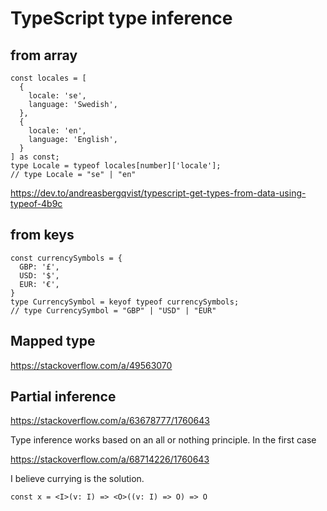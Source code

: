 # TypeScript type inference

## from array

```
const locales = [
  {
    locale: 'se',
    language: 'Swedish',
  },
  {
    locale: 'en',
    language: 'English',
  }
] as const;
type Locale = typeof locales[number]['locale'];
// type Locale = "se" | "en"
```

https://dev.to/andreasbergqvist/typescript-get-types-from-data-using-typeof-4b9c

## from keys

```
const currencySymbols = {
  GBP: '£',
  USD: '$',
  EUR: '€',
}
type CurrencySymbol = keyof typeof currencySymbols;
// type CurrencySymbol = "GBP" | "USD" | "EUR"
```

## Mapped type

https://stackoverflow.com/a/49563070

## Partial inference

https://stackoverflow.com/a/63678777/1760643

Type inference works based on an all or nothing principle. In the first case

https://stackoverflow.com/a/68714226/1760643

I believe currying is the solution.

```
const x = <I>(v: I) => <O>((v: I) => O) => O
```
